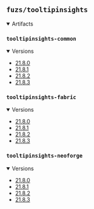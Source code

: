 ## `fuzs/tooltipinsights`

<details open>
<summary>Artifacts</summary>

### `tooltipinsights-common`
<details open>
<summary>Versions</summary>

- [21.8.0](tooltipinsights-common/21.8.0)
- [21.8.1](tooltipinsights-common/21.8.1)
- [21.8.2](tooltipinsights-common/21.8.2)
- [21.8.3](tooltipinsights-common/21.8.3)
</details>

### `tooltipinsights-fabric`
<details open>
<summary>Versions</summary>

- [21.8.0](tooltipinsights-fabric/21.8.0)
- [21.8.1](tooltipinsights-fabric/21.8.1)
- [21.8.2](tooltipinsights-fabric/21.8.2)
- [21.8.3](tooltipinsights-fabric/21.8.3)
</details>

### `tooltipinsights-neoforge`
<details open>
<summary>Versions</summary>

- [21.8.0](tooltipinsights-neoforge/21.8.0)
- [21.8.1](tooltipinsights-neoforge/21.8.1)
- [21.8.2](tooltipinsights-neoforge/21.8.2)
- [21.8.3](tooltipinsights-neoforge/21.8.3)
</details>

</details>
